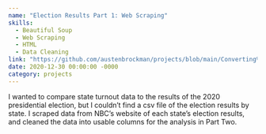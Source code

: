```yaml
---
name: "Election Results Part 1: Web Scraping"
skills: 
  - Beautiful Soup
  - Web Scraping
  - HTML
  - Data Cleaning
link: "https://github.com/austenbrockman/projects/blob/main/Converting%20Election%20Data%20from%20NBC%20into%20a%20CSV%20File.ipynb"
date: 2020-12-30 00:00:00 -0000
category: projects
---
```


I wanted to compare state turnout data to the results of the 2020 presidential election, but I couldn’t find a csv file of the election results by state. I scraped data from NBC’s website of each state’s election results, and cleaned the data into usable columns for the analysis in Part Two. 